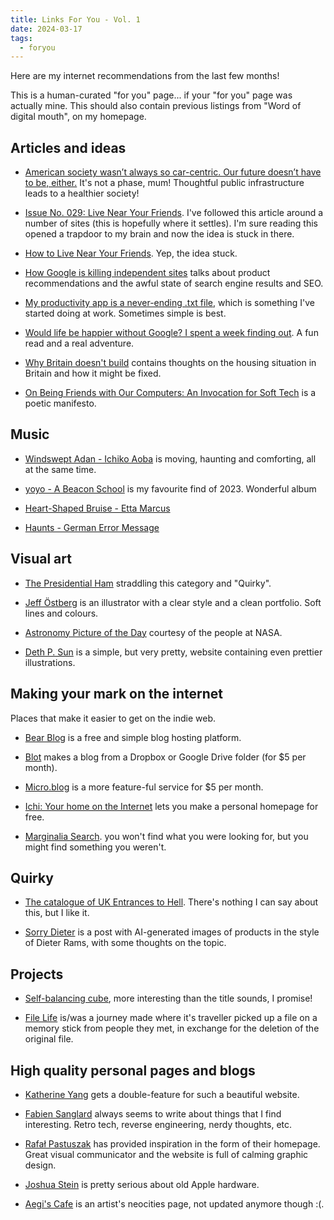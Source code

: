 ```yaml
---
title: Links For You - Vol. 1
date: 2024-03-17
tags:
  - foryou
---
```


Here are my internet recommendations from the last few months!

This is a human-curated "for you" page... if your "for you" page was actually mine.
<span class="minor-text">This should also contain previous listings from "Word of digital mouth", on my homepage.</span>

## Articles and ideas

- [American society wasn’t always so car-centric. Our future doesn’t have to be, either.](https://yaleclimateconnections.org/2023/10/american-society-wasnt-always-so-car-centric-our-future-doesnt-have-to-be-either/) It's not a phase, mum! Thoughtful public infrastructure leads to a healthier society!

- [Issue No. 029: Live Near Your Friends](https://headlines.beehiiv.com/p/issue-no-029-live-near-your-friends). I've followed this article around a number of sites (this is hopefully where it settles). I'm sure reading this opened a trapdoor to my brain and now the idea is stuck in there.

- [How to Live Near Your Friends](https://prigoose.substack.com/p/how-to-live-near-your-friends). Yep, the idea stuck.

- [How Google is killing independent sites](https://housefresh.com/david-vs-digital-goliaths/) talks about product recommendations and the awful state of search engine results and SEO.

- [My productivity app is a never-ending .txt file](https://jeffhuang.com/productivity_text_file/), which is something I've started doing at work. Sometimes simple is best.

- [Would life be happier without Google? I spent a week finding out](https://www.theguardian.com/technology/2019/apr/17/would-life-be-happier-without-google-i-spent-a-week-finding-out). A fun read and a real adventure.

- [Why Britain doesn't build](https://worksinprogress.co/issue/why-britain-doesnt-build/) contains thoughts on the housing situation in Britain and how it might be fixed.

- [On Being Friends with Our Computers: An Invocation for Soft Tech](https://kayserifserif.place/work/manifesto/) is a poetic manifesto.


## Music

- [Windswept Adan - Ichiko Aoba](https://ichikoaoba.bandcamp.com/album/windswept-adan) is moving, haunting and comforting, all at the same time.

- [yoyo - A Beacon School](https://abeaconschool.bandcamp.com/album/yoyo) is my favourite find of 2023. Wonderful album

- [Heart-Shaped Bruise - Etta Marcus](https://ettamarcus.bandcamp.com/album/heart-shaped-bruise)

- [Haunts - German Error Message](https://germanerrormessage.bandcamp.com/album/haunts)

## Visual art

- [The Presidential Ham](https://presidentialham.com/) straddling this category and "Quirky".

- [Jeff Östberg](https://jeffostberg.se/) is an illustrator with a clear style and a clean portfolio. Soft lines and colours.

- [Astronomy Picture of the Day](https://apod.nasa.gov/apod/astropix.html) courtesy of the people at NASA.

- [Deth P. Sun](https://www.dethpsun.com/) is a simple, but very pretty, website containing even prettier illustrations.

## Making your mark on the internet

Places that make it easier to get on the indie web.

- [Bear Blog](https://bearblog.dev/) is a free and simple blog hosting platform.

- [Blot](https://blot.im/how) makes a blog from a Dropbox or Google Drive folder (for $5 per month).

- [Micro.blog](https://micro.blog/about) is a more feature-ful service for $5 per month.

- [Ichi: Your home on the Internet](https://ichi.city/) lets you make a personal homepage for free.

- [Marginalia Search](https://search.marginalia.nu/). you won't find what you were looking for, but you might find something you weren't.

## Quirky

- [The catalogue of UK Entrances to Hell](https://www.entrances2hell.co.uk/). There's nothing I can say about this, but I like it.

- [Sorry Dieter](https://www.aaiiintt.xyz/2022/09/29/sorry-dieter/) is a post with AI-generated images of products in the style of Dieter Rams, with some thoughts on the topic.

## Projects

- [Self-balancing cube](https://willempennings.nl/balancing-cube/), more interesting than the title sounds, I promise!

- [File Life](https://filelife.tours/) is/was a journey made where it's traveller picked up a file on a memory stick from people they met, in exchange for the deletion of the original file.


## High quality personal pages and blogs

- [Katherine Yang](https://kayserifserif.place/) gets a double-feature for such a beautiful website.

- [Fabien Sanglard](https://fabiensanglard.net/) always seems to write about things that I find interesting. Retro tech, reverse engineering, nerdy thoughts, etc.

- [Rafał Pastuszak](https://sonnet.io/) has provided inspiration in the form of their homepage. Great visual communicator and the website is full of calming graphic design.

- [Joshua Stein](https://jcs.org/) is pretty serious about old Apple hardware.

- [Aegi's Cafe](https://aegi.neocities.org/) is an artist's neocities page, not updated anymore though :(.
